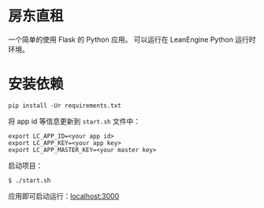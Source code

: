# 房东直租

一个简单的使用 Flask 的 Python 应用。
可以运行在 LeanEngine Python 运行时环境。

# 安装依赖
```
pip install -Ur requirements.txt 
```

将 app id 等信息更新到 `start.sh` 文件中：

```
export LC_APP_ID=<your app id>
export LC_APP_KEY=<your app key>
export LC_APP_MASTER_KEY=<your master key>
```

启动项目：

```
$ ./start.sh
```

应用即可启动运行：[localhost:3000](http://localhost:3000)

